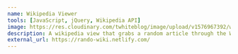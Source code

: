 ```yaml
---
name: Wikipedia Viewer
tools: [JavaScript, jQuery, Wikipedia API]
image: https://res.cloudinary.com/twhiteblog/image/upload/v1576967392/wiki-viewer.png
description: A wikipedia view that grabs a random article through the Wikipedia REST API.
external_url: https://rando-wiki.netlify.com/
---
```

